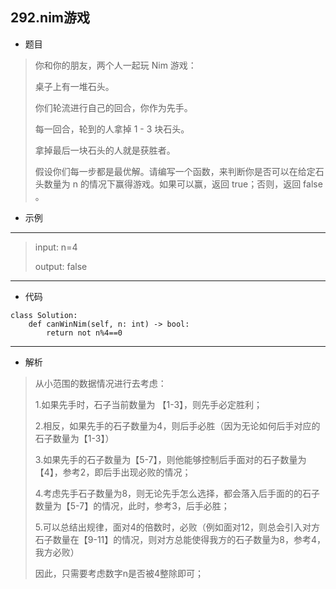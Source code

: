 292.nim游戏
----------
 - 题目
> 
> 你和你的朋友，两个人一起玩 Nim 游戏：
>  
>  桌子上有一堆石头。
>
>  你们轮流进行自己的回合，你作为先手。
>
>  每一回合，轮到的人拿掉 1 - 3 块石头。
>
>  拿掉最后一块石头的人就是获胜者。
>
>  假设你们每一步都是最优解。请编写一个函数，来判断你是否可以在给定石头数量为 n 的情况下赢得游戏。如果可以赢，返回 true；否则，返回 false 。
>
 - 示例
 ----------
> input: n=4
>
> output: false
 ----------
 - 代码
 >
> 
    class Solution:
        def canWinNim(self, n: int) -> bool:
            return not n%4==0

 ----------
 - 解析
 > 
> 从小范围的数据情况进行去考虑：
>
>   1.如果先手时，石子当前数量为 【1-3】，则先手必定胜利；
>
>   2.相反，如果先手的石子数量为4，则后手必胜（因为无论如何后手对应的石子数量为【1-3】）
>   
>   3.如果先手的石子数量为【5-7】，则他能够控制后手面对的石子数量为【4】，参考2，即后手出现必败的情况；
>
>   4.考虑先手石子数量为8，则无论先手怎么选择，都会落入后手面的的石子数量为【5-7】的情况，此时，参考3，后手必胜；
>
>   5.可以总结出规律，面对4的倍数时，必败（例如面对12，则总会引入对方石子数量在【9-11】的情况，则对方总能使得我方的石子数量为8，参考4，我方必败）
>
>   因此，只需要考虑数字n是否被4整除即可；